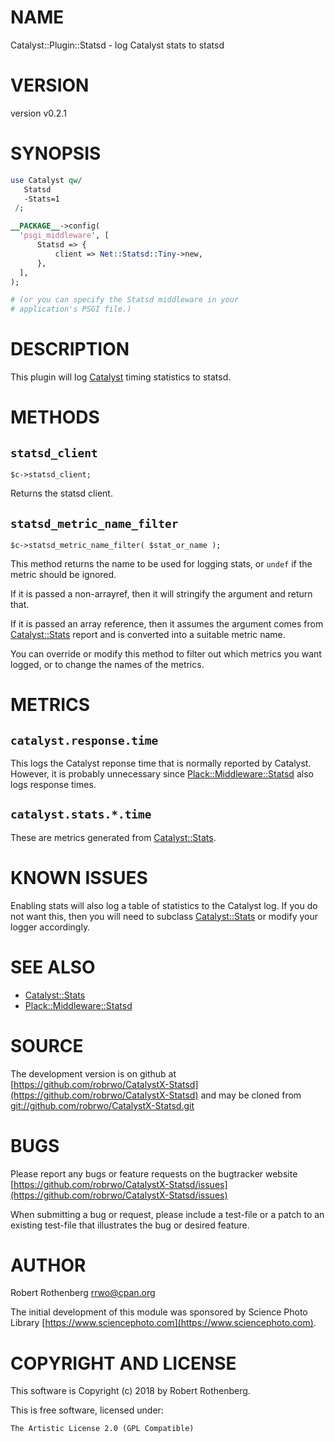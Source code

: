# NAME

Catalyst::Plugin::Statsd - log Catalyst stats to statsd

# VERSION

version v0.2.1

# SYNOPSIS

```perl
use Catalyst qw/
   Statsd
   -Stats=1
 /;

__PACKAGE__->config(
  'psgi_middleware', [
      Statsd => {
          client => Net::Statsd::Tiny->new,
      },
  ],
);

# (or you can specify the Statsd middleware in your
# application's PSGI file.)
```

# DESCRIPTION

This plugin will log [Catalyst](https://metacpan.org/pod/Catalyst) timing statistics to statsd.

# METHODS

## `statsd_client`

```
$c->statsd_client;
```

Returns the statsd client.

## `statsd_metric_name_filter`

```
$c->statsd_metric_name_filter( $stat_or_name );
```

This method returns the name to be used for logging stats, or `undef`
if the metric should be ignored.

If it is passed a non-arrayref, then it will stringify the argument
and return that.

If it is passed an array reference, then it assumes the argument comes
from [Catalyst::Stats](https://metacpan.org/pod/Catalyst::Stats) report and is converted into a suitable metric
name.

You can override or modify this method to filter out which metrics you
want logged, or to change the names of the metrics.

# METRICS

## `catalyst.response.time`

This logs the Catalyst reponse time that is normally reported by
Catalyst.  However, it is probably unnecessary since
[Plack::Middleware::Statsd](https://metacpan.org/pod/Plack::Middleware::Statsd) also logs response times.

## `catalyst.stats.*.time`

These are metrics generated from [Catalyst::Stats](https://metacpan.org/pod/Catalyst::Stats).

# KNOWN ISSUES

Enabling stats will also log a table of statistics to the Catalyst
log.  If you do not want this, then you will need to subclass
[Catalyst::Stats](https://metacpan.org/pod/Catalyst::Stats) or modify your logger accordingly.

# SEE ALSO

- [Catalyst::Stats](https://metacpan.org/pod/Catalyst::Stats)
- [Plack::Middleware::Statsd](https://metacpan.org/pod/Plack::Middleware::Statsd)

# SOURCE

The development version is on github at [https://github.com/robrwo/CatalystX-Statsd](https://github.com/robrwo/CatalystX-Statsd)
and may be cloned from [git://github.com/robrwo/CatalystX-Statsd.git](git://github.com/robrwo/CatalystX-Statsd.git)

# BUGS

Please report any bugs or feature requests on the bugtracker website
[https://github.com/robrwo/CatalystX-Statsd/issues](https://github.com/robrwo/CatalystX-Statsd/issues)

When submitting a bug or request, please include a test-file or a
patch to an existing test-file that illustrates the bug or desired
feature.

# AUTHOR

Robert Rothenberg <rrwo@cpan.org>

The initial development of this module was sponsored by Science Photo
Library [https://www.sciencephoto.com](https://www.sciencephoto.com).

# COPYRIGHT AND LICENSE

This software is Copyright (c) 2018 by Robert Rothenberg.

This is free software, licensed under:

```
The Artistic License 2.0 (GPL Compatible)
```
